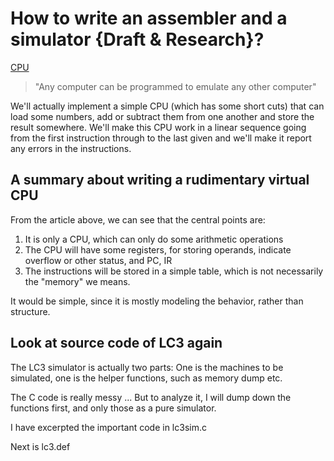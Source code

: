 # How to write an assembler and a simulator {Draft & Research}?


[CPU](http://megalomaniacbore.blogspot.co.uk/2012/05/write-your-own-virtual-cpu-in-c-code.html )

> "Any computer can be programmed to emulate any other computer"
 

We'll actually implement a simple CPU (which  has some short cuts) that can load some numbers, add or subtract them from one another and store the result somewhere.  We'll make this CPU work in a linear sequence going from the first instruction through to the last given and we'll make it report any errors in the instructions.

## A summary about writing a rudimentary virtual CPU
From the article above, we can see that the central points are:

1. It is only a CPU, which can only do some arithmetic operations
2. The CPU will have some registers, for storing operands, indicate overflow or other status, and PC, IR
3. The instructions will be stored in a simple table, which is not necessarily the "memory" we means.

It would be simple, since it is mostly modeling the behavior, rather than structure.

## Look at source code of LC3 again
The LC3 simulator is actually two parts: One is the machines to be simulated, one is the helper functions, such as memory dump etc.

The C code is really messy ... But to analyze it, I will dump down the functions first, and only those as a pure simulator.

I have excerpted the important code in lc3sim.c

Next is lc3.def
